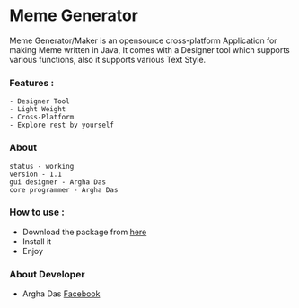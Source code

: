 # Meme Generator

Meme Generator/Maker is an opensource cross-platform Application for making Meme written in Java,
It comes with a Designer tool which supports various functions, also it supports
various Text Style.

 ### Features :
 ~~~~~~~~~~~~~~~~~~~~~~~~~~~~~~~~~~~~~~~~~~~~~~~~~~~~~~~~~~~~~~~~~~~~~~~~~~
- Designer Tool
- Light Weight
- Cross-Platform
- Explore rest by yourself
~~~~~~~~~~~~~~~~~~~~~~~~~~~~~~~~~~~~~~~~~~~~~~~~~~~~~~~~~~~~~~~~~~~~~~~~~~

### About
 ~~~~~~~~~~~~~~~~~~~~~~~~~~~~~~~~~~~~~~~~~~~~~~~~~~~~~~~~~~~~~~~~~~~~~~~~~~
 status - working
 version - 1.1
 gui designer - Argha Das
 core programmer - Argha Das
~~~~~~~~~~~~~~~~~~~~~~~~~~~~~~~~~~~~~~~~~~~~~~~~~~~~~~~~~~~~~~~~~~~~~~~~~~

### How to use :

* Download the package from [here](https://github.com/arghadasofficial/Meme-Generator/tree/master/dist)
* Install it
* Enjoy

### About Developer 
* Argha Das [Facebook](https://www.facebook.com/arghalvsnil)

